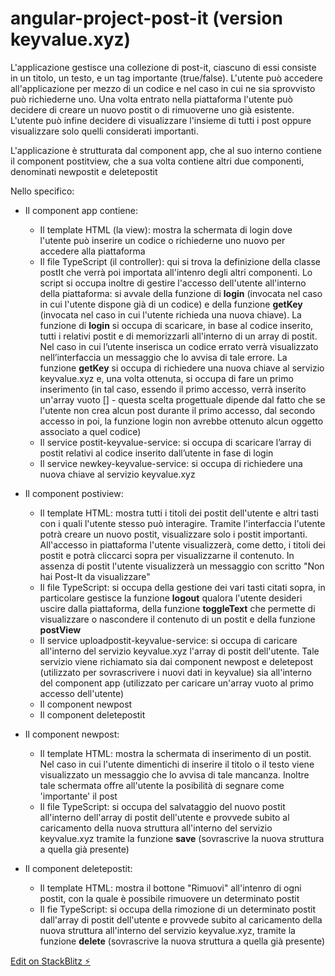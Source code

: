 # angular-project-post-it (version keyvalue.xyz)

L'applicazione gestisce una collezione di post-it, ciascuno di essi consiste in un titolo, un testo, e un tag importante (true/false). L'utente può accedere all'applicazione per mezzo di un codice e nel caso in cui ne sia sprovvisto può richiederne uno. Una volta entrato nella piattaforma l'utente può decidere di creare un nuovo postit o di rimuoverne uno già esistente. L'utente può infine decidere di visualizzare l'insieme di tutti i post oppure visualizzare solo quelli considerati importanti. 

L'applicazione è strutturata dal component app, che al suo interno contiene il component postitview, che a sua volta contiene altri due componenti, denominati newpostit e deletepostit

Nello specifico:

* Il component app contiene:
  * Il template HTML (la view): mostra la schermata di login dove l'utente può inserire un codice o richiederne uno nuovo per accedere alla piattaforma
  * Il file TypeScript (il controller): qui si trova la definizione della classe postIt che verrà poi importata all'intenro degli altri componenti. Lo script si occupa inoltre di gestire l'accesso dell'utente all'interno della piattaforma: si avvale della funzione di __login__ (invocata nel caso in cui l'utente dispone già di un codice) e della funzione __getKey__ (invocata nel caso in cui l'utente richieda una nuova chiave). La funzione di __login__ si occupa di scaricare, in base al codice inserito, tutti i relativi postit e di memorizzarli all'interno di un array di postit. Nel caso in cui l’utente inserisca un codice errato verrà visualizzato nell’interfaccia un messaggio che lo avvisa di tale errore. La funzione __getKey__ si occupa di richiedere una nuova chiave al servizio keyvalue.xyz e, una volta ottenuta, si occupa di fare un primo inserimento (in tal caso, essendo il primo accesso, verrà inserito un'array vuoto [] - questa scelta progettuale dipende dal fatto che se l'utente non crea alcun post durante il primo accesso, dal secondo accesso in poi, la funzione login non avrebbe ottenuto alcun oggetto associato a quel codice)
  * Il service postit-keyvalue-service: si occupa di scaricare l’array di postit relativi al codice inserito dall’utente in fase di login 
  * Il service newkey-keyvalue-service: si occupa di richiedere una nuova chiave al servizio keyvalue.xyz

* Il component postiview:
  * Il template HTML: mostra tutti i titoli dei postit dell'utente e altri tasti con i quali l'utente stesso può interagire. Tramite l'interfaccia l'utente potrà creare un nuovo postit, visualizzare solo i postit importanti. All'accesso in piattaforma l'utente visualizzerà, come detto, i titoli dei postit e potrà cliccarci sopra per visualizzarne il contenuto. In assenza di postit l'utente visualizzerà un messaggio con scritto "Non hai Post-It da visualizzare"
  * Il file TypeScript: si occupa della gestione dei vari tasti citati sopra, in particolare gestisce la funzione __logout__ qualora l'utente desideri uscire dalla piattaforma, della funzione __toggleText__ che permette di visualizzare o nascondere il contenuto di un postit e della funzione __postView__
  * Il service uploadpostit-keyvalue-service: si occupa di caricare all'interno del servizio keyvalue.xyz l'array di postit dell'utente. Tale servizio viene richiamato sia dai component newpost e deletepost (utilizzato per sovrascrivere i nuovi dati in keyvalue) sia all'interno del component app (utilizzato per caricare un'array vuoto al primo accesso dell'utente)
  * Il component newpost
  * Il component deletepostit

* Il component newpost:
  * Il template HTML: mostra la schermata di inserimento di un postit. Nel caso in cui l'utente dimentichi di inserire il titolo o il testo viene visualizzato un messaggio che lo avvisa di tale mancanza. Inoltre tale schermata offre all'utente la posibilità di segnare come 'importante' il post
  * Il file TypeScript: si occupa del salvataggio del nuovo postit all'interno dell'array di postit dell'utente e provvede subito al caricamento della nuova struttura all'interno del servizio keyvalue.xyz tramite la funzione __save__ (sovrascrive la nuova struttura a quella già presente) 

* Il component deletepostit:
  * Il template HTML: mostra il bottone "Rimuovi" all'intenro di ogni postit, con la quale è possibile rimuovere un determinato postit
  * Il fie TypeScript: si occupa della rimozione di un determinato postit dall'array di postit dell'utente e provvede subito al caricamento della nuova struttura all'interno del servizio keyvalue.xyz, tramite la funzione __delete__ (sovrascrive la nuova struttura a quella già presente) 



[Edit on StackBlitz ⚡️](https://stackblitz.com/edit/angular-project-post-it)
